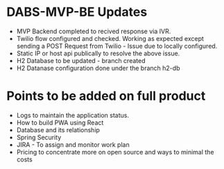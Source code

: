# DABS-MVP-BE Updates

* MVP Backend completed to recived response via IVR.
* Twilio flow configured and checked. Working as expected except sending a POST Request from Twilio - Issue due to locally configured.
* Static IP or host api publically to resolve the above issue.
* H2 Database to be updated - branch created
* H2 Datanase configuration done under the branch h2-db


# Points to be added on full product
* Logs to maintain the application status.
* How to build PWA using React
* Database and its relationship
* Spring Security
* JIRA - To assign and monitor work plan
* Pricing to concentrate more on open source and ways to minimal the costs
